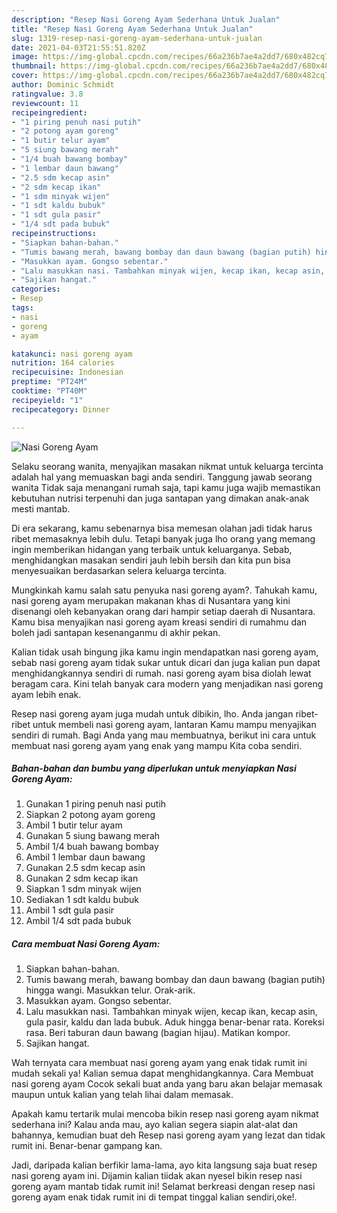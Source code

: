 ```yaml
---
description: "Resep Nasi Goreng Ayam Sederhana Untuk Jualan"
title: "Resep Nasi Goreng Ayam Sederhana Untuk Jualan"
slug: 1319-resep-nasi-goreng-ayam-sederhana-untuk-jualan
date: 2021-04-03T21:55:51.820Z
image: https://img-global.cpcdn.com/recipes/66a236b7ae4a2dd7/680x482cq70/nasi-goreng-ayam-foto-resep-utama.jpg
thumbnail: https://img-global.cpcdn.com/recipes/66a236b7ae4a2dd7/680x482cq70/nasi-goreng-ayam-foto-resep-utama.jpg
cover: https://img-global.cpcdn.com/recipes/66a236b7ae4a2dd7/680x482cq70/nasi-goreng-ayam-foto-resep-utama.jpg
author: Dominic Schmidt
ratingvalue: 3.8
reviewcount: 11
recipeingredient:
- "1 piring penuh nasi putih"
- "2 potong ayam goreng"
- "1 butir telur ayam"
- "5 siung bawang merah"
- "1/4 buah bawang bombay"
- "1 lembar daun bawang"
- "2.5 sdm kecap asin"
- "2 sdm kecap ikan"
- "1 sdm minyak wijen"
- "1 sdt kaldu bubuk"
- "1 sdt gula pasir"
- "1/4 sdt pada bubuk"
recipeinstructions:
- "Siapkan bahan-bahan."
- "Tumis bawang merah, bawang bombay dan daun bawang (bagian putih) hingga wangi. Masukkan telur. Orak-arik."
- "Masukkan ayam. Gongso sebentar."
- "Lalu masukkan nasi. Tambahkan minyak wijen, kecap ikan, kecap asin, gula pasir, kaldu dan lada bubuk. Aduk hingga benar-benar rata. Koreksi rasa. Beri taburan daun bawang (bagian hijau). Matikan kompor."
- "Sajikan hangat."
categories:
- Resep
tags:
- nasi
- goreng
- ayam

katakunci: nasi goreng ayam 
nutrition: 164 calories
recipecuisine: Indonesian
preptime: "PT24M"
cooktime: "PT40M"
recipeyield: "1"
recipecategory: Dinner

---
```



![Nasi Goreng Ayam](https://img-global.cpcdn.com/recipes/66a236b7ae4a2dd7/680x482cq70/nasi-goreng-ayam-foto-resep-utama.jpg)

Selaku seorang wanita, menyajikan masakan nikmat untuk keluarga tercinta adalah hal yang memuaskan bagi anda sendiri. Tanggung jawab seorang  wanita Tidak saja menangani rumah saja, tapi kamu juga wajib memastikan kebutuhan nutrisi terpenuhi dan juga santapan yang dimakan anak-anak mesti mantab.

Di era  sekarang, kamu sebenarnya bisa memesan olahan jadi tidak harus ribet memasaknya lebih dulu. Tetapi banyak juga lho orang yang memang ingin memberikan hidangan yang terbaik untuk keluarganya. Sebab, menghidangkan masakan sendiri jauh lebih bersih dan kita pun bisa menyesuaikan berdasarkan selera keluarga tercinta. 



Mungkinkah kamu salah satu penyuka nasi goreng ayam?. Tahukah kamu, nasi goreng ayam merupakan makanan khas di Nusantara yang kini disenangi oleh kebanyakan orang dari hampir setiap daerah di Nusantara. Kamu bisa menyajikan nasi goreng ayam kreasi sendiri di rumahmu dan boleh jadi santapan kesenanganmu di akhir pekan.

Kalian tidak usah bingung jika kamu ingin mendapatkan nasi goreng ayam, sebab nasi goreng ayam tidak sukar untuk dicari dan juga kalian pun dapat menghidangkannya sendiri di rumah. nasi goreng ayam bisa diolah lewat beragam cara. Kini telah banyak cara modern yang menjadikan nasi goreng ayam lebih enak.

Resep nasi goreng ayam juga mudah untuk dibikin, lho. Anda jangan ribet-ribet untuk membeli nasi goreng ayam, lantaran Kamu mampu menyajikan sendiri di rumah. Bagi Anda yang mau membuatnya, berikut ini cara untuk membuat nasi goreng ayam yang enak yang mampu Kita coba sendiri.

<!--inarticleads1-->

##### Bahan-bahan dan bumbu yang diperlukan untuk menyiapkan Nasi Goreng Ayam:

1. Gunakan 1 piring penuh nasi putih
1. Siapkan 2 potong ayam goreng
1. Ambil 1 butir telur ayam
1. Gunakan 5 siung bawang merah
1. Ambil 1/4 buah bawang bombay
1. Ambil 1 lembar daun bawang
1. Gunakan 2.5 sdm kecap asin
1. Gunakan 2 sdm kecap ikan
1. Siapkan 1 sdm minyak wijen
1. Sediakan 1 sdt kaldu bubuk
1. Ambil 1 sdt gula pasir
1. Ambil 1/4 sdt pada bubuk




<!--inarticleads2-->

##### Cara membuat Nasi Goreng Ayam:

1. Siapkan bahan-bahan.
1. Tumis bawang merah, bawang bombay dan daun bawang (bagian putih) hingga wangi. Masukkan telur. Orak-arik.
1. Masukkan ayam. Gongso sebentar.
1. Lalu masukkan nasi. Tambahkan minyak wijen, kecap ikan, kecap asin, gula pasir, kaldu dan lada bubuk. Aduk hingga benar-benar rata. Koreksi rasa. Beri taburan daun bawang (bagian hijau). Matikan kompor.
1. Sajikan hangat.




Wah ternyata cara membuat nasi goreng ayam yang enak tidak rumit ini mudah sekali ya! Kalian semua dapat menghidangkannya. Cara Membuat nasi goreng ayam Cocok sekali buat anda yang baru akan belajar memasak maupun untuk kalian yang telah lihai dalam memasak.

Apakah kamu tertarik mulai mencoba bikin resep nasi goreng ayam nikmat sederhana ini? Kalau anda mau, ayo kalian segera siapin alat-alat dan bahannya, kemudian buat deh Resep nasi goreng ayam yang lezat dan tidak rumit ini. Benar-benar gampang kan. 

Jadi, daripada kalian berfikir lama-lama, ayo kita langsung saja buat resep nasi goreng ayam ini. Dijamin kalian tiidak akan nyesel bikin resep nasi goreng ayam mantab tidak rumit ini! Selamat berkreasi dengan resep nasi goreng ayam enak tidak rumit ini di tempat tinggal kalian sendiri,oke!.

